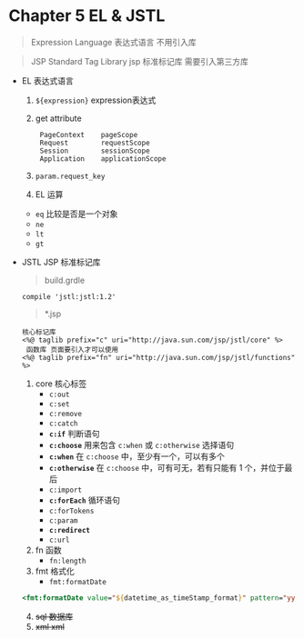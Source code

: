 # Chapter 5 EL & JSTL

> Expression Language 表达式语言 不用引入库

> JSP Standard Tag Library jsp 标准标记库 需要引入第三方库


- EL 表达式语言
  1. `${expression}`  expression表达式
  2. get attribute

      ```
       PageContext    pageScope
       Request        requestScope
       Session        sessionScope
       Application    applicationScope
      ```
  3. `param.request_key`
  4. EL 运算
    - `eq`  比较是否是一个对象
    - `ne`
    - `lt`
    - `gt`

- JSTL JSP 标准标记库

  > build.grdle

  ```
  compile 'jstl:jstl:1.2'
  ```

  > *.jsp

  ```
  核心标记库
  <%@ taglib prefix="c" uri="http://java.sun.com/jsp/jstl/core" %>
   函数库 页面要引入才可以使用
  <%@ taglib prefix="fn" uri="http://java.sun.com/jsp/jstl/functions" %>
  ```

  1. core 核心标签
      - `c:out`
      - `c:set`
      - `c:remove`
      - `c:catch`
      - **`c:if`** 判断语句
      - **`c:choose`** 用来包含 `c:when` 或 `c:otherwise` 选择语句
      - **`c:when`** 在 `c:choose` 中，至少有一个，可以有多个
      - **`c:otherwise`** 在 `c:choose` 中，可有可无，若有只能有 1 个，并位于最后
      - `c:import`
      - **`c:forEach`**  循环语句
      - `c:forTokens`
      - `c:param`
      - **`c:redirect`**
      - `c:url`
  2. fn 函数
     - `fn:length`
  3. fmt 格式化
     - `fmt:formatDate` 
    ```jsp
    <fmt:formatDate value="${datetime_as_timeStamp_format}" pattern="yyyy-MM-dd HH:mm:ss"/>
    ```

  4. ~~sql 数据库~~
  5. ~~xml xml~~